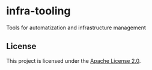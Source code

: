# infra-tooling
Tools for automatization and infrastructure management

## License

This project is licensed under the [Apache License 2.0](LICENSE).

